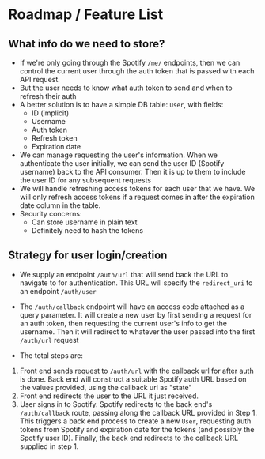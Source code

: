 # Roadmap / Feature List

## What info do we need to store?

- If we're only going through the Spotify `/me/` endpoints, then we can control the current user through the auth token that is passed with each API request.
- But the user needs to know what auth token to send and when to refresh their auth
- A better solution is to have a simple DB table: `User`, with fields:
  - ID (implicit)
  - Username
  - Auth token
  - Refresh token
  - Expiration date
- We can manage requesting the user's information. When we authenticate the user initially, we can send the user ID (Spotify username) back to the API consumer. Then it is up to them to include the user ID for any subsequent requests
- We will handle refreshing access tokens for each user that we have. We will only refresh access tokens if a request comes in after the expiration date column in the table.
- Security concerns:
  - Can store username in plain text
  - Definitely need to hash the tokens

## Strategy for user login/creation

- We supply an endpoint `/auth/url` that will send back the URL to navigate to for authentication. This URL will specify the `redirect_uri` to an endpoint `/auth/user`
- The `/auth/callback` endpoint will have an access code attached as a query parameter. It will create a new user by first sending a request for an auth token, then requesting the current user's info to get the username. Then it will redirect to whatever the user passed into the first `/auth/url` request

- The total steps are:

1. Front end sends request to `/auth/url` with the callback url for after auth is done. Back end will construct a suitable Spotify auth URL based on the values provided, using the callback url as "state"
2. Front end redirects the user to the URL it just received.
3. User signs in to Spotify. Spotify redirects to the back end's `/auth/callback` route, passing along the callback URL provided in Step 1. This triggers a back end process to create a new `User`, requesting auth tokens from Spotify and expiration date for the tokens (and possibly the Spotify user ID). Finally, the back end redirects to the callback URL supplied in step 1.
